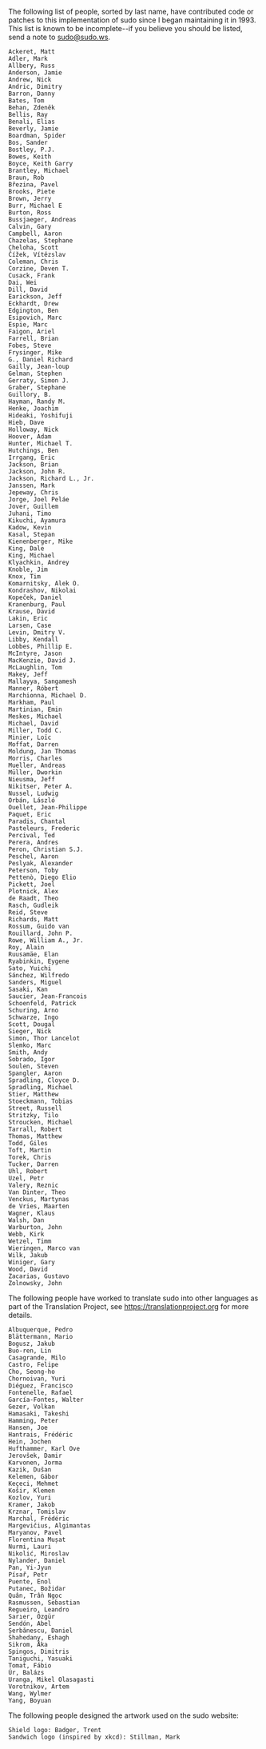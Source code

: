 The following list of people, sorted by last name, have contributed
code or patches to this implementation of sudo since I began
maintaining it in 1993. This list is known to be incomplete--if
you believe you should be listed, send a note to sudo@sudo.ws.

    Ackeret, Matt
    Adler, Mark
    Allbery, Russ
    Anderson, Jamie
    Andrew, Nick
    Andric, Dimitry
    Barron, Danny
    Bates, Tom
    Behan, Zdeněk
    Bellis, Ray
    Benali, Elias
    Beverly, Jamie
    Boardman, Spider
    Bos, Sander
    Bostley, P.J.
    Bowes, Keith
    Boyce, Keith Garry
    Brantley, Michael
    Braun, Rob
    Březina, Pavel
    Brooks, Piete
    Brown, Jerry
    Burr, Michael E
    Burton, Ross
    Bussjaeger, Andreas
    Calvin, Gary
    Campbell, Aaron
    Chazelas, Stephane
    Cheloha, Scott
    Čížek, Vítězslav
    Coleman, Chris
    Corzine, Deven T.
    Cusack, Frank
    Dai, Wei
    Dill, David
    Earickson, Jeff
    Eckhardt, Drew
    Edgington, Ben
    Esipovich, Marc
    Espie, Marc
    Faigon, Ariel
    Farrell, Brian
    Fobes, Steve
    Frysinger, Mike
    G., Daniel Richard
    Gailly, Jean-loup
    Gelman, Stephen
    Gerraty, Simon J.
    Graber, Stephane
    Guillory, B.
    Hayman, Randy M.
    Henke, Joachim
    Hideaki, Yoshifuji
    Hieb, Dave
    Holloway, Nick
    Hoover, Adam
    Hunter, Michael T.
    Hutchings, Ben
    Irrgang, Eric
    Jackson, Brian
    Jackson, John R.
    Jackson, Richard L., Jr.
    Janssen, Mark
    Jepeway, Chris
    Jorge, Joel Peláe
    Jover, Guillem
    Juhani, Timo
    Kikuchi, Ayamura
    Kadow, Kevin
    Kasal, Stepan
    Kienenberger, Mike
    King, Dale
    King, Michael
    Klyachkin, Andrey
    Knoble, Jim
    Knox, Tim
    Komarnitsky, Alek O.
    Kondrashov, Nikolai
    Kopeček, Daniel
    Kranenburg, Paul
    Krause, David
    Lakin, Eric
    Larsen, Case
    Levin, Dmitry V.
    Libby, Kendall
    Lobbes, Phillip E.
    McIntyre, Jason
    MacKenzie, David J.
    McLaughlin, Tom
    Makey, Jeff
    Mallayya, Sangamesh
    Manner, Róbert
    Marchionna, Michael D.
    Markham, Paul
    Martinian, Emin
    Meskes, Michael
    Michael, David
    Miller, Todd C.
    Minier, Loïc
    Moffat, Darren
    Moldung, Jan Thomas
    Morris, Charles
    Mueller, Andreas
    Müller, Dworkin
    Nieusma, Jeff
    Nikitser, Peter A.
    Nussel, Ludwig
    Orbán, László
    Ouellet, Jean-Philippe
    Paquet, Eric
    Paradis, Chantal
    Pasteleurs, Frederic
    Percival, Ted
    Perera, Andres
    Peron, Christian S.J.
    Peschel, Aaron
    Peslyak, Alexander
    Peterson, Toby
    Pettenò, Diego Elio
    Pickett, Joel
    Plotnick, Alex
    de Raadt, Theo
    Rasch, Gudleik
    Reid, Steve
    Richards, Matt
    Rossum, Guido van
    Rouillard, John P.
    Rowe, William A., Jr.
    Roy, Alain
    Ruusamäe, Elan
    Ryabinkin, Eygene
    Sato, Yuichi
    Sánchez, Wilfredo
    Sanders, Miguel
    Sasaki, Kan
    Saucier, Jean-Francois
    Schoenfeld, Patrick
    Schuring, Arno
    Schwarze, Ingo
    Scott, Dougal
    Sieger, Nick
    Simon, Thor Lancelot
    Slemko, Marc
    Smith, Andy
    Sobrado, Igor
    Soulen, Steven
    Spangler, Aaron
    Spradling, Cloyce D.
    Spradling, Michael
    Stier, Matthew
    Stoeckmann, Tobias
    Street, Russell
    Stritzky, Tilo
    Stroucken, Michael
    Tarrall, Robert
    Thomas, Matthew
    Todd, Giles
    Toft, Martin
    Torek, Chris
    Tucker, Darren
    Uhl, Robert
    Uzel, Petr
    Valery, Reznic
    Van Dinter, Theo
    Venckus, Martynas
    de Vries, Maarten
    Wagner, Klaus
    Walsh, Dan
    Warburton, John
    Webb, Kirk
    Wetzel, Timm
    Wieringen, Marco van
    Wilk, Jakub
    Winiger, Gary
    Wood, David
    Zacarias, Gustavo
    Zolnowsky, John

The following people have worked to translate sudo into
other languages as part of the Translation Project, see
https://translationproject.org for more details.

    Albuquerque, Pedro
    Blättermann, Mario
    Bogusz, Jakub
    Buo-ren, Lin
    Casagrande, Milo
    Castro, Felipe
    Cho, Seong-ho
    Chornoivan, Yuri
    Diéguez, Francisco
    Fontenelle, Rafael
    García-Fontes, Walter
    Gezer, Volkan
    Hamasaki, Takeshi
    Hamming, Peter
    Hansen, Joe
    Hantrais, Frédéric
    Hein, Jochen
    Hufthammer, Karl Ove
    Jerovšek, Damir
    Karvonen, Jorma
    Kazik, Dušan
    Kelemen, Gábor
    Keçeci, Mehmet
    Košir, Klemen
    Kozlov, Yuri
    Kramer, Jakob
    Krznar, Tomislav
    Marchal, Frédéric
    Margevičius, Algimantas
    Maryanov, Pavel
    Florentina Mușat
    Nurmi, Lauri
    Nikolić, Miroslav
    Nylander, Daniel
    Pan, Yi-Jyun
    Písař, Petr
    Puente, Enol
    Putanec, Božidar
    Quân, Trần Ngọc
    Rasmussen, Sebastian
    Regueiro, Leandro
    Sarıer, Özgür
    Sendón, Abel
    Șerbănescu, Daniel
    Shahedany, Eshagh
    Sikrom, Åka
    Spingos, Dimitris
    Taniguchi, Yasuaki
    Tomat, Fábio
    Úr, Balázs
    Uranga, Mikel Olasagasti
    Vorotnikov, Artem
    Wang, Wylmer
    Yang, Boyuan

The following people designed the artwork used on the sudo website:

    Shield logo: Badger, Trent
    Sandwich logo (inspired by xkcd): Stillman, Mark

